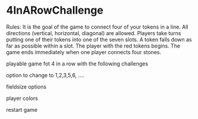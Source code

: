 # 4InARowChallenge

Rules: It is the goal of the game to connect four of your tokens in a line. All directions (vertical, horizontal, diagonal) are allowed. Players take turns putting one of their tokens into one of the seven slots. A token falls down as far as possible within a slot. The player with the red tokens begins. The game ends immediately when one player connects four stones.

playable game fot 4 in a row with the following challenges

option to change to 1,2,3,5,6, ....

fieldsize options

player colors

restart game
